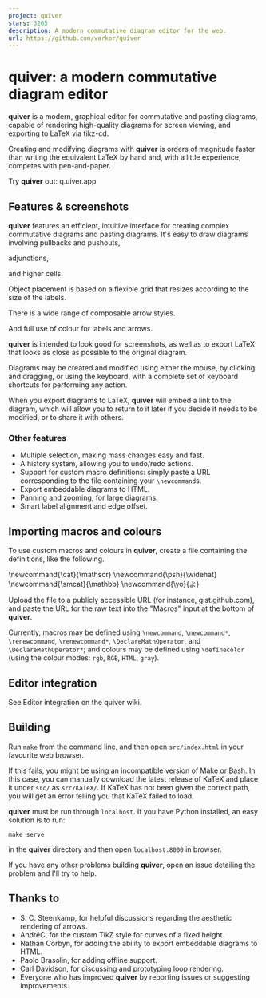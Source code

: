 ```yaml
---
project: quiver
stars: 3265
description: A modern commutative diagram editor for the web.
url: https://github.com/varkor/quiver
---
```


quiver: a modern commutative diagram editor
===========================================

**quiver** is a modern, graphical editor for commutative and pasting diagrams, capable of rendering high-quality diagrams for screen viewing, and exporting to LaTeX via tikz-cd.

Creating and modifying diagrams with **quiver** is orders of magnitude faster than writing the equivalent LaTeX by hand and, with a little experience, competes with pen-and-paper.

Try **quiver** out: q.uiver.app

Features & screenshots
----------------------

**quiver** features an efficient, intuitive interface for creating complex commutative diagrams and pasting diagrams. It's easy to draw diagrams involving pullbacks and pushouts,

adjunctions,

and higher cells.

Object placement is based on a flexible grid that resizes according to the size of the labels.

There is a wide range of composable arrow styles.

And full use of colour for labels and arrows.

**quiver** is intended to look good for screenshots, as well as to export LaTeX that looks as close as possible to the original diagram.

Diagrams may be created and modified using either the mouse, by clicking and dragging, or using the keyboard, with a complete set of keyboard shortcuts for performing any action.

When you export diagrams to LaTeX, **quiver** will embed a link to the diagram, which will allow you to return to it later if you decide it needs to be modified, or to share it with others.

### Other features

-   Multiple selection, making mass changes easy and fast.
-   A history system, allowing you to undo/redo actions.
-   Support for custom macro definitions: simply paste a URL corresponding to the file containing your `\newcommand`s.
-   Export embeddable diagrams to HTML.
-   Panning and zooming, for large diagrams.
-   Smart label alignment and edge offset.

Importing macros and colours
----------------------------

To use custom macros and colours in **quiver**, create a file containing the definitions, like the following.

\\newcommand{\\cat}{\\mathscr}
\\newcommand{\\psh}{\\widehat}
\\newcommand{\\smcat}{\\mathbb}
\\newcommand{\\yo}{よ}

Upload the file to a publicly accessible URL (for instance, gist.github.com), and paste the URL for the raw text into the "Macros" input at the bottom of **quiver**.

Currently, macros may be defined using `\newcommand`, `\newcommand*`, `\renewcommand`, `\renewcommand*`, `\DeclareMathOperator`, and `\DeclareMathOperator*`; and colours may be defined using `\definecolor` (using the colour modes: `rgb`, `RGB`, `HTML`, `gray`).

Editor integration
------------------

See Editor integration on the quiver wiki.

Building
--------

Run `make` from the command line, and then open `src/index.html` in your favourite web browser.

If this fails, you might be using an incompatible version of Make or Bash. In this case, you can manually download the latest release of KaTeX and place it under `src/` as `src/KaTeX/`. If KaTeX has not been given the correct path, you will get an error telling you that KaTeX failed to load.

**quiver** must be run through `localhost`. If you have Python installed, an easy solution is to run:

```
make serve
```

in the **quiver** directory and then open `localhost:8000` in browser.

If you have any other problems building **quiver**, open an issue detailing the problem and I'll try to help.

Thanks to
---------

-   S. C. Steenkamp, for helpful discussions regarding the aesthetic rendering of arrows.
-   AndréC, for the custom TikZ style for curves of a fixed height.
-   Nathan Corbyn, for adding the ability to export embeddable diagrams to HTML.
-   Paolo Brasolin, for adding offline support.
-   Carl Davidson, for discussing and prototyping loop rendering.
-   Everyone who has improved **quiver** by reporting issues or suggesting improvements.
